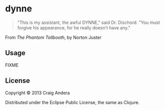 # dynne

> "This is my assistant, the awful DYNNE," said Dr. Dischord.
> "You must forgive his appearance, for he really doesn't have any."

From _The Phantom Tollbooth_, by Norton Juster


## Usage

FIXME

## License

Copyright © 2013 Craig Andera

Distributed under the Eclipse Public License, the same as Clojure.
